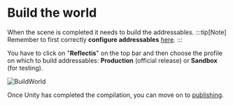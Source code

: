 ﻿---
sidebar_position: 5 
---

# Build the world
When the scene is completed it needs to build the addressables.
:::tip[Note] 
	Remember to first correctly **configure addressables** [here](../startanewproject/Addressable-setup).
:::

You have to click on "**Reflectis**" on the top bar and then choose the profile on which to build addressables: **Production** (official release) or **Sandbox** (for testing).

![BuildWorld](/img/buildworld_1.png)

Once Unity has completed the compilation, you can move on to [publishing](Publish-the-world).